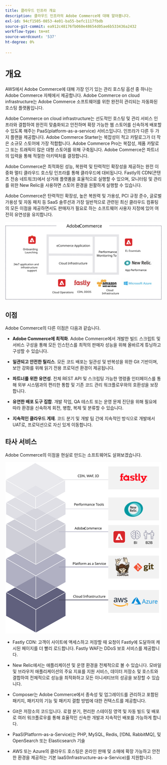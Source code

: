 ```yaml
---
title: 클라우드 인프라 개요
description: 클라우드 인프라의 Adobe Commerce에 대해 알아봅니다.
exl-id: 94cf1505-0853-4e01-ba55-befc1117fbdb
source-git-commit: ea912c48176fb060e48654d05ae6b533436a2432
workflow-type: tm+mt
source-wordcount: '537'
ht-degree: 0%

---
```


# 개요

AWS에서 Adobe Commerce에 대해 가장 인기 있는 관리 호스팅 옵션 중 하나는 Adobe Commerce 자체에서 제공합니다. Adobe Commerce on cloud infrastructure는 Adobe Commerce 소프트웨어를 위한 완전히 관리되는 자동화된 호스팅 플랫폼입니다.

Adobe Commerce on cloud infrastructure는 선도적인 호스팅 및 관리 서비스 인프라와 결합하여 완전히 맞춤화되고 안전하며 확장 가능한 웹 스토어를 신속하게 배포할 수 있도록 해주는 PaaS(platform-as-a-service) 서비스입니다. 인프라가 다른 두 가지 플랜을 제공합니다. Adobe Commerce Starter는 복잡성이 적고 카탈로그가 더 작은 소규모 스토어에 가장 적합합니다. Adobe Commerce Pro는 복잡성, 제품 카탈로그 또는 트래픽이 많은 대형 스토어를 위해 구축됩니다. Adobe Commerce은 파트너의 입력을 통해 적절한 아키텍처를 결정합니다.

Adobe Commerce은 최적화된 성능, 복원력 및 탄력적인 확장성을 제공하는 완전 이중화 멀티 클라우드 호스팅 인프라를 통해 클라우드에 대비됩니다. Fastly의 CDN(콘텐츠 전송 네트워크)에서 상거래 플랫폼을 효율적으로 실행할 수 있으며, 모니터링 및 관리를 위한 New Relic을 사용하면 스토어 환경을 원활하게 실행할 수 있습니다.

Adobe Commerce은 탄력적인 확장성, 높은 복원력 및 가용성, PCI 규정 준수, 글로벌 가용성 및 자동 패치 등 SaaS 솔루션과 가장 일반적으로 관련된 최신 클라우드 컴퓨팅의 모든 이점을 제공하면서도 판매자가 필요로 하는 소프트웨어 사용자 지정에 있어 여전히 유연성을 유지합니다.

![클라우드 인프라에서 Adobe Commerce의 아키텍처 요소를 보여주는 다이어그램](../../../assets/playbooks/adobe-commerce-cloud-infrastructure.svg)

## 이점

Adobe Commerce의 다른 이점은 다음과 같습니다.

- **Adobe Commerce에 최적화**. Adobe Commerce에서 개발한 빌드 스크립트 및 서비스 구성을 통해 모든 인스턴스를 최적의 판매자 성능을 위해 올바르게 튜닝하고 구성할 수 있습니다.

- **일관되고 안전한 릴리스**. 모든 코드 배포는 일관성 및 반복성을 위한 Git 기반이며, 보안 강화를 위해 읽기 전용 프로덕션 환경이 제공됩니다.

- **파트너를 위한 유연성**. 전체 REST API 및 스크립팅 가능한 명령줄 인터페이스를 통해 외부 시스템과의 편리한 통합 및 기존 코드 관리 워크플로우와의 호환성을 보장합니다.

- **유연한 배포 도구 집합**. 개발 작업, QA 테스트 또는 운영 문제 진단을 위해 필요에 따라 환경을 신속하게 회전, 병합, 복제 및 분류할 수 있습니다.

- **지속적인 클라우드 게재**. 코드 분기 및 개발 팀 간에 지속적인 방식으로 개발에서 UAT로, 프로덕션으로 자신 있게 이동합니다.

## 타사 서비스

Adobe Commerce의 이점을 현실로 만드는 소프트웨어도 살펴보겠습니다.

![클라우드 인프라 기술 스택에 대한 Adobe Commerce을 보여 주는 다이어그램](../../../assets/playbooks/cloud-tech-stack.svg)

- Fastly CDN: 고객이 사이트에 액세스하고 저장할 때 요청이 Fastly에 도달하여 캐시된 페이지를 더 빨리 로드합니다. Fastly WAF는 DDoS 보호 서비스를 제공합니다.

- New Relic에서는 애플리케이션 및 운영 환경을 전체적으로 볼 수 있습니다. 모바일 및 브라우저 애플리케이션의 주요 지표를 지원 서비스, 데이터 저장소 및 호스트와 결합하여 전체적으로 성능을 최적화하고 모든 이니셔티브의 성공을 보장할 수 있습니다.

- Composer는 Adobe Commerce에서 종속성 및 업그레이드를 관리하고 포함된 패키지, 패키지의 기능 및 패키지 결합 방법에 대한 컨텍스트를 제공합니다.

- Git은 저장소의 코드입니다. 로컬 분기, 편리한 스테이징 영역 및 자동 빌드 및 배포로 여러 워크플로우를 통해 효율적인 신속한 개발과 지속적인 배포를 가능하게 합니다.

- PaaS(Platform-as-a-Service)는 PHP, MySQL, Redis, [!DNL RabbitMQ], 및 OpenSearch 또는 Elasticsearch 기술

- AWS 또는 Azure의 클라우드 호스팅은 온라인 판매 및 소매에 확장 가능하고 안전한 환경을 제공하는 기본 IaaS(Infrastructure-as-a-Service)를 지원합니다.
